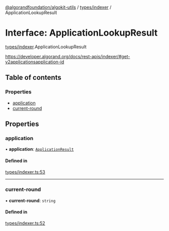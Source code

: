 [@algorandfoundation/algokit-utils](../README.md) / [types/indexer](../modules/types_indexer.md) / ApplicationLookupResult

# Interface: ApplicationLookupResult

[types/indexer](../modules/types_indexer.md).ApplicationLookupResult

https://developer.algorand.org/docs/rest-apis/indexer/#get-v2applicationsapplication-id

## Table of contents

### Properties

- [application](types_indexer.ApplicationLookupResult.md#application)
- [current-round](types_indexer.ApplicationLookupResult.md#current-round)

## Properties

### application

• **application**: [`ApplicationResult`](types_indexer.ApplicationResult.md)

#### Defined in

[types/indexer.ts:53](https://github.com/algorandfoundation/algokit-utils-ts/blob/main/src/types/indexer.ts#L53)

___

### current-round

• **current-round**: `string`

#### Defined in

[types/indexer.ts:52](https://github.com/algorandfoundation/algokit-utils-ts/blob/main/src/types/indexer.ts#L52)

